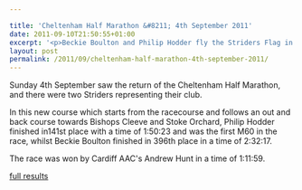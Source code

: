 ```yaml
---

title: 'Cheltenham Half Marathon &#8211; 4th September 2011'
date: 2011-09-10T21:50:55+01:00
excerpt: '<p>Beckie Boulton and Philip Hodder fly the Striders Flag in the Cheltenham Half Marathon</p>'
layout: post
permalink: /2011/09/cheltenham-half-marathon-4th-september-2011/
---
```

Sunday 4th September saw the return of the Cheltenham Half Marathon, and there were two Striders representing their club.

In this new course which starts from the racecourse and follows an out and back course towards Bishops Cleeve and Stoke Orchard, Philip Hodder finished in141st place with a time of 1:50:23 and was the first M60 in the race, whilst Beckie Boulton finished in 396th place in a time of 2:32:17.

The race was won by Cardiff AAC's Andrew Hunt in a time of 1:11:59.

<a href="http://www.clcstriders-runningclub.co.uk/images/documents/chelthalf2011results.pdf" target="_blank" rel="nofollow">full results</a>